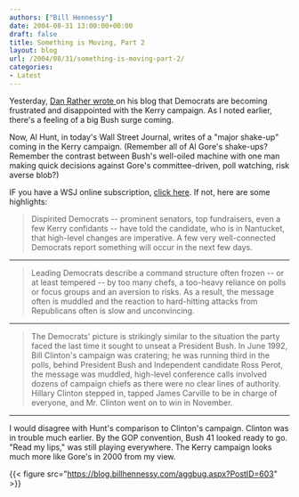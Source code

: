 ```yaml
---
authors: ["Bill Hennessy"]
date: 2004-08-31 13:00:00+00:00
draft: false
title: Something is Moving, Part 2
layout: blog
url: /2004/08/31/something-is-moving-part-2/
categories:
- Latest
---
```


Yesterday, [Dan Rather wrote ](https://www.cbsnews.com/stories/2004/08/29/opinion/main639222.shtml)on his blog that Democrats are becoming frustrated and disappointed with the Kerry campaign. As I noted earlier, there's a feeling of a big Bush surge coming.




Now, Al Hunt, in today's Wall Street Journal, writes of a "major shake-up" coming in the Kerry campaign. (Remember all of Al Gore's shake-ups? Remember the contrast between Bush's well-oiled machine with one man making quick decisions against Gore's committee-driven, poll watching, risk averse blob?) 




IF you have a WSJ online subscription, [click here](https://online.wsj.com/article/0,,SB109396051280705705,00.html?mod=home_whats_news_us). If not, here are some highlights:




> 

> 
> Dispirited Democrats -- prominent senators, top fundraisers, even a few Kerry confidants -- have told the candidate, who is in Nantucket, that high-level changes are imperative. A few very well-connected Democrats report something will occur in the next few days.
> 
> 




***




> 

> 
> Leading Democrats describe a command structure often frozen -- or at least tempered -- by too many chefs, a too-heavy reliance on polls or focus groups and an aversion to risks. As a result, the message often is muddled and the reaction to hard-hitting attacks from Republicans often is slow and unconvincing.
> 
> 




***




> 

> 
> The Democrats' picture is strikingly similar to the situation the party faced the last time it sought to unseat a President Bush. In June 1992, Bill Clinton's campaign was cratering; he was running third in the polls, behind President Bush and Independent candidate Ross Perot, the message was muddled, high-level conference calls involved dozens of campaign chiefs as there were no clear lines of authority. Hillary Clinton stepped in, tapped James Carville to be in charge of everyone, and Mr. Clinton went on to win in November.
> 
> 




***




I would disagree with Hunt's comparison to Clinton's campaign. Clinton was in trouble much earlier. By the GOP convention, Bush 41 looked ready to go. "Read my lips," was still playing everywhere. The Kerry campaign looks much more like Gore's in 2000 from my view.




{{< figure src="https://blog.billhennessy.com/aggbug.aspx?PostID=603" >}}

